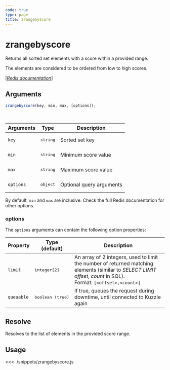 ```yaml
---
code: true
type: page
title: zrangebyscore
---
```


# zrangebyscore

Returns all sorted set elements with a score within a provided range.

The elements are considered to be ordered from low to high scores.

[[_Redis documentation_]](https://redis.io/commands/zrangebyscore)

## Arguments

```js
zrangebyscore(key, min, max, [options]);
```

<br/>

| Arguments | Type              | Description              |
| --------- | ----------------- | ------------------------ |
| `key`     | <pre>string</pre> | Sorted set key           |
| `min`     | <pre>string</pre> | Minimum score value      |
| `max`     | <pre>string</pre> | Maximum score value      |
| `options` | <pre>object</pre> | Optional query arguments |

By default, `min` and `max` are inclusive. Check the full Redis documentation for other options.

### options

The `options` arguments can contain the following option properties:

| Property   | Type (default)            | Description                                                                                                                                                       |
| ---------- | ------------------------- | ----------------------------------------------------------------------------------------------------------------------------------------------------------------- |
| `limit`    | <pre>integer[2]</pre>     | An array of 2 integers, used to limit the number of returned matching elements (similar to _SELECT LIMIT offset, count_ in SQL).<br/>Format: `[<offset>,<count>]` |
| `queuable` | <pre>boolean (true)</pre> | If true, queues the request during downtime, until connected to Kuzzle again                                                                                      |

## Resolve

Resolves to the list of elements in the provided score range.

## Usage

<<< ./snippets/zrangebyscore.js
